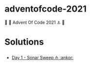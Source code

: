 # adventofcode-2021
:christmas_tree: :santa: Advent Of Code 2021 :anchor: :ship:

# Solutions

* [Day 1 - Sonar Sweep :boat: :ankor:](day1-sonar-sweep)